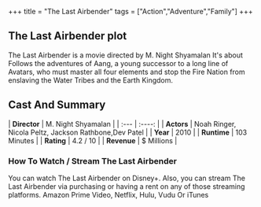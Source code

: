 +++
title = "The Last Airbender"
tags = ["Action","Adventure","Family"]
+++
## The Last Airbender plot
The Last Airbender is a movie directed by M. Night Shyamalan It's about Follows the adventures of Aang, a young successor to a long line of Avatars, who must master all four elements and stop the Fire Nation from enslaving the Water Tribes and the Earth Kingdom.
## Cast And Summary
| **Director**      | M. Night Shyamalan |
    | :---        |    :----:   |
    |  **Actors** | Noah Ringer, Nicola Peltz, Jackson Rathbone,Dev Patel |
    | **Year**   | 2010    |
    |  **Runtime** | 103 Minutes |
    |  **Rating** | 4.2 / 10 | 
    |  **Revenue** | $ Millions |
### How To Watch / Stream The Last Airbender
You can watch The Last Airbender on Disney+.
Also, you can stream The Last Airbender via purchasing or having a rent on any of those streaming platforms.
Amazon Prime Video, Netflix, Hulu, Vudu Or iTunes